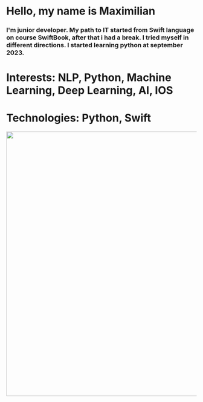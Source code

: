 # Hello, my name is Maximilian

### I'm junior developer. My path to IT started from Swift language on course SwiftBook, after that i had a break. I tried myself in different directions. I started learning python at  september 2023.

# Interests: NLP, Python, Machine Learning, Deep Learning, AI, IOS

# Technologies: Python, Swift

<div id="header" align="center">
<img src = "https://media.giphy.com/media/1sgetPM00wWqJpVUTl/giphy.gif" width="700"/>
